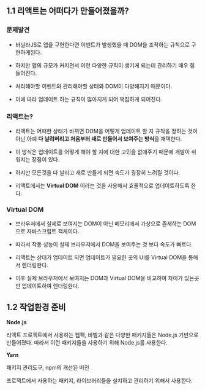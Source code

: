 ## 1.1 리액트는 어떠다가 만들어졌을까?

### 문제발견

- 바닐라JS로 앱을 구현한다면 이벤트가 발생했을 때 DOM을 조작하는 규칙으로 구현하게된다.

- 하지만 앱의 규모가 커지면서 이런 다양한 규칙이 생기게 되는데 관리하기 매우 힘들어진다.

- 처리해야할 이벤트와 관리해야할 상태와 DOM이 다양해지기 때문이다.

- 이에 따라 업데이트 하는 규칙이 많아지게 되어 복잡하게 되어진다.



### 리액트는?

- 리액트는 어떠한 상태가 바뀌면  DOM을 어떻게 업데이트 할 지 규칙을 정하는 것이 아닌 아예 **다 날려버리고 처음부터 새로 만들어서 보여주는 방식**을 채택한다.

- 이 방식은 업데이트를 어떻게 해야 할 지에 대한 고민을 없애주기 때문에 개발이 쉬워지는 장점이 있다.

- 하지만 모든것을 다 날리고 새로 만들게 되면 속도가 굉장히 느려질 것이다.
- 리액트에서는 **Virtual DOM** 이라는 것을 사용해서 효율적으로 업데이트하도록 한다.



### Virtual DOM

- 브라우저에서 실제로 보여지는 DOM이 아닌 메모리에서 가상으로 존재하는 DOM으로 자바스크립트 객체이다.

- 따라서 작동 성능이 실제 브라우저에서 DOM을 보여주는 것 보다 속도가 빠르다.

- 리액트는 상태가 업데이트 되면 업데이트가 필요한 곳의 UI를 Virtual DOM을 통해서 렌더링한다.

- 이후 실제 브라우저에서 보여지는 DOM과 Virtual DOM을 비교하여 차이가 있는곳만 업데이트하여 렌더링한다.



## 1.2 작업환경 준비

**Node.js** 

리액트 프로젝트에서 사용하는 웹팩, 바벨과 같은 다양한 패키지들은 Node.js 기반으로 만들어졌다. 따라서 이런 패키지들을 사용하기 위해 Node.js를 사용한다.



**Yarn**

패키지 관리도구, npm의 개선된 버전

프로젝트에서 사용하는 패키지, 라이브러리들을 설치하고 관리하기 위해서 사용한다.